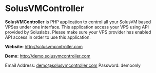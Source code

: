 SolusVMController
=================

**SolusVMController** is PHP application to control all your SolusVM based VPSes under one interface. This application access your VPS using API provided by Soluslabs. Please make sure your VPS provider has enabled API access in order to use this application.


**Website:** http://solusvmcontroller.com


**Demo:** http://demo.solusvmcontroller.com

Email Address: demo@solusvmcontroller.com
Password: demoonly